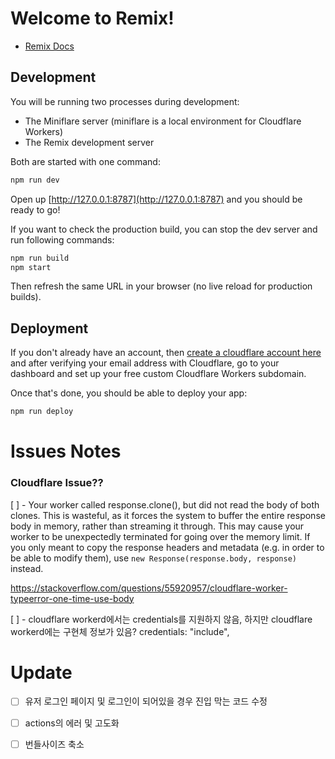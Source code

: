 # Welcome to Remix!

- [Remix Docs](https://remix.run/docs)

## Development

You will be running two processes during development:

- The Miniflare server (miniflare is a local environment for Cloudflare Workers)
- The Remix development server

Both are started with one command:

```sh
npm run dev
```

Open up [http://127.0.0.1:8787](http://127.0.0.1:8787) and you should be ready to go!

If you want to check the production build, you can stop the dev server and run following commands:

```sh
npm run build
npm start
```

Then refresh the same URL in your browser (no live reload for production builds).

## Deployment

If you don't already have an account, then [create a cloudflare account here](https://dash.cloudflare.com/sign-up) and after verifying your email address with Cloudflare, go to your dashboard and set up your free custom Cloudflare Workers subdomain.

Once that's done, you should be able to deploy your app:

```sh
npm run deploy
```

# Issues Notes

### Cloudflare Issue??

[ ] - Your worker called response.clone(), but did not read the body of both clones. This is wasteful, as it forces the system to buffer the entire response body in memory, rather than streaming it through. This may cause your worker to be unexpectedly terminated for going over the memory limit. If you only meant to copy the response headers and metadata (e.g. in order to be able to modify them), use `new Response(response.body, response)` instead.

 https://stackoverflow.com/questions/55920957/cloudflare-worker-typeerror-one-time-use-body

[ ] - cloudflare workerd에서는 credentials를 지원하지 않음, 하지만 cloudflare workerd에는 구현체 정보가 있음? credentials: "include", 


# Update 

 - [ ] 유저 로그인 페이지 및 로그인이 되어있을 경우 진입 막는 코드 수정

 - [ ] actions의 에러 및 고도화

 - [ ] 번들사이즈 축소